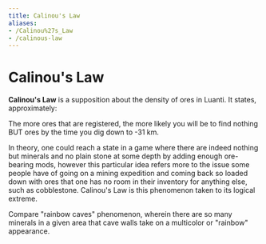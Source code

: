 ```yaml
---
title: Calinou's Law
aliases:
- /Calinou%27s_Law
- /calinous-law
---
```


# Calinou's Law
**Calinou's Law** is a supposition about the density of ores in Luanti. It states, approximately:

The more ores that are registered, the more likely you will be to find nothing BUT ores by the time you dig down to -31 km.

In theory, one could reach a state in a game where there are indeed nothing but minerals and no plain stone at some depth by adding enough ore-bearing mods, however this particular idea refers more to the issue some people have of going on a mining expedition and coming back so loaded down with ores that one has no room in their inventory for anything else, such as cobblestone. Calinou's Law is this phenomenon taken to its logical extreme.

Compare "rainbow caves" phenomenon, wherein there are so many minerals in a given area that cave walls take on a multicolor or "rainbow" appearance.